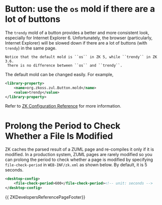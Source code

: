 # Button: use the `os` mold if there are a lot of buttons

The `trendy` mold of a button provides a better and more consistent
look, especially for Internet Explorer 6. Unfortunately, the browser
(particularly, Internet Explorer) will be slowed down if there are a lot
of buttons (with `trendy`) in the same page.

`Notice that the default mold is ``os`` in ZK 5, while ``trendy`` in ZK 3.6.`  
` There is no difference between ``os`` and ``trendy``.`

The default mold can be changed easily. For example,

```xml
<library-property>
    <name>org.zkoss.zul.Button.mold</name>
    <value>trendy</value>
</library-property>
```

Refer to [ZK Configuration Reference]({{site.baseurl}}/zk_config_ref/class_mold)
for more information.

# Prolong the Period to Check Whether a File Is Modified

ZK caches the parsed result of a ZUML page and re-compiles it only if it
is modified. In a production system, ZUML pages are rarely modified so
you can prolong the period to check whether a page is modified by
specifying `file-check-period` in `WEB-INF/zk.xml` as shown below. By
default, it is 5 seconds.

```xml
<desktop-config>
    <file-check-period>600</file-check-period><!-- unit: seconds -->
</desktop-config>
```

{{ ZKDevelopersReferencePageFooter}}
